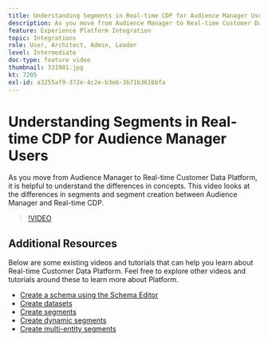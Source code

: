 ```yaml
---
title: Understanding Segments in Real-time CDP for Audience Manager Users
description: As you move from Audience Manager to Real-time Customer Data Platform, it is helpful to understand the differences in concepts. This video looks at the differences in segments and segment creation between Audience Manager and Real-time CDP.
feature: Experience Platform Integration
topic: Integrations
role: User, Architect, Admin, Leader
level: Intermediate
doc-type: feature video
thumbnail: 331901.jpg
kt: 7205
exl-id: a3255af9-372e-4c2e-b3e6-3b71b3616bfa
---
```

# Understanding Segments in Real-time CDP for Audience Manager Users

As you move from Audience Manager to Real-time Customer Data Platform, it is helpful to understand the differences in concepts. This video looks at the differences in segments and segment creation between Audience Manager and Real-time CDP.

>[!VIDEO](https://video.tv.adobe.com/v/331901/?quality=12&learn=on)

## Additional Resources

Below are some existing videos and tutorials that can help you learn about Real-time Customer Data Platform. Feel free to explore other videos and tutorials around these to learn more about Platform.

* [Create a schema using the Schema Editor](https://experienceleague.adobe.com/docs/experience-platform/xdm/tutorials/create-schema-ui.html?lang=en#getting-started)
* [Create datasets](https://experienceleague.adobe.com/docs/platform-learn/getting-started-for-data-architects-and-data-engineers/create-datasets.html?lang=en#permissions-required)
* [Create segments](https://experienceleague.adobe.com/docs/platform-learn/tutorials/segments/create-segments.html?lang=en#segments)
* [Create dynamic segments](https://experienceleague.adobe.com/docs/platform-learn/tutorials/segments/create-dynamic-segments.html?lang=en#segments)
* [Create multi-entity segments](https://experienceleague.adobe.com/docs/platform-learn/tutorials/segments/create-multi-entity-segments.html?lang=en#segments)
